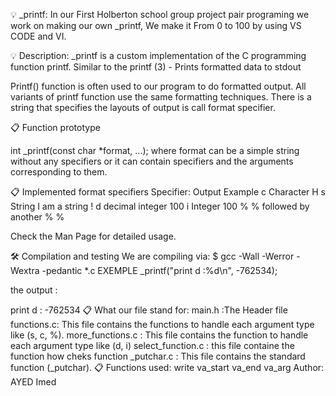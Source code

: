 
💡 _printf:
In our First Holberton school group project pair programing we work on making our own _printf, We make it From 0 to 100 by using VS CODE and VI.

💡 Description:
_printf is a custom implementation of the C programming function printf. Similar to the printf (3) - Prints formatted data to stdout

Printf() function is often used to our program to do formatted output. All variants of printf function use the same formatting techniques. There is a string that specifies the layouts of output is call format specifier.

📋 Function prototype

int _printf(const char *format, ...);
where format can be a simple string without any specifiers or it can contain specifiers and the arguments corresponding to them.

📋 Implemented format specifiers
Specifier:	Output	Example
c	Character	H
s	String	I am a string !
d	decimal integer	100
i	Integer	100
%	% followed by another %	%

Check the Man Page for detailed usage.

🛠️ Compilation and testing
We are compiling via:
$ gcc -Wall -Werror -Wextra -pedantic *.c
EXEMPLE
_printf("print d :%d\n", -762534);

the output :

print d : -762534
📋 What our file stand for:
main.h :The Header file
functions.c: This file contains the functions to handle each argument type like (s, c, %).
more_functions.c : This file contains the function to handle each argument type like (d, i)
select_function.c : this file containe the function how cheks function
_putchar.c : This file contains the standard function (_putchar).
📋 Functions used:
write
va_start
va_end
va_arg
Author:
AYED Imed